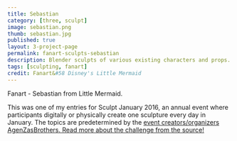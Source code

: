 ```yaml
---
title: Sebastian
category: [three, sculpt]
image: sebastian.png
thumb: sebastian.jpg
published: true
layout: 3-project-page
permalink: fanart-sculpts-sebastian
description: Blender sculpts of various existing characters and props.
tags: [sculpting, fanart]
credit: Fanart&#58 Disney's Little Mermaid
---
```

Fanart - Sebastian from Little Mermaid.

This was one of my entries for Sculpt January 2016, an annual event where participants digitally or physically create one sculpture every day in January. The topics are predetermined by the [event creators/organizers AgenZasBrothers. Read more about the challenge from the source!](https://agenzasbrothers.com/en/sculptjanuary-2016/) 